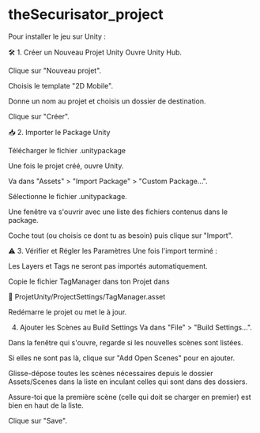 ﻿# theSecurisator_project

Pour installer le jeu sur Unity :

🛠 1. Créer un Nouveau Projet Unity
Ouvre Unity Hub.

Clique sur "Nouveau projet".

Choisis le template "2D Mobile".

Donne un nom au projet et choisis un dossier de destination.

Clique sur "Créer".

📥 2. Importer le Package Unity

Télécharger le fichier .unitypackage

Une fois le projet créé, ouvre Unity.

Va dans "Assets" > "Import Package" > "Custom Package...".

Sélectionne le fichier .unitypackage.

Une fenêtre va s'ouvrir avec une liste des fichiers contenus dans le package.

Coche tout (ou choisis ce dont tu as besoin) puis clique sur "Import".

⚠ 3. Vérifier et Régler les Paramètres
Une fois l'import terminé :

Les Layers et Tags ne seront pas importés automatiquement.

Copie le fichier TagManager dans ton Projet dans 

📂 ProjetUnity/ProjectSettings/TagManager.asset

Redémarre le projet ou met le à jour.

4. Ajouter les Scènes au Build Settings
Va dans "File" > "Build Settings...".

Dans la fenêtre qui s'ouvre, regarde si les nouvelles scènes sont listées.

Si elles ne sont pas là, clique sur "Add Open Scenes" pour en ajouter.

Glisse-dépose toutes les scènes nécessaires depuis le dossier Assets/Scenes dans la liste en inculant celles qui sont dans des dossiers.

Assure-toi que la première scène (celle qui doit se charger en premier) est bien en haut de la liste.

Clique sur "Save".
